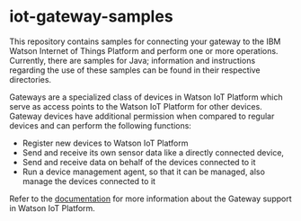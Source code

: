 # iot-gateway-samples
This repository contains samples for connecting your gateway to the IBM Watson Internet of Things Platform and perform one or more operations. Currently, there are samples for Java; information and instructions regarding the use of these samples can be found in their respective directories.

Gateways are a specialized class of devices in Watson IoT Platform which serve as access points to the Watson IoT Platform for other devices. Gateway devices have additional permission when compared to regular devices and can perform the following  functions:

* Register new devices to Watson IoT Platform
* Send and receive its own sensor data like a directly connected device,
* Send and receive data on behalf of the devices connected to it
* Run a device management agent, so that it can be managed, also manage the devices connected to it

Refer to the [documentation](https://docs.internetofthings.ibmcloud.com/gateways/mqtt.html) for more information about the Gateway support in Watson IoT Platform.
